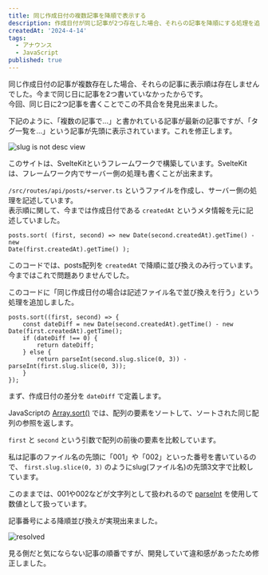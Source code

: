 ```yaml
---
title: 同じ作成日付の複数記事を降順で表示する
description: 作成日付が同じ記事が2つ存在した場合、それらの記事を降順にする処理を追加しました。
createdAt: '2024-4-14'
tags:
  - アナウンス
  - JavaScript
published: true
---
```


<script>
  import Img from '$components/modules/Img.svelte';
  import HL from '$components/modules/HL.svelte';
</script>

<HL el="h2" text="修正前の状態" />

同じ作成日付の記事が複数存在した場合、それらの記事に表示順は存在しませんでした。今まで同じ日に記事を2つ書いていなかったからです。  
今回、同じ日に2つ記事を書くことでこの不具合を発見出来ました。

下記のように、「複数の記事で...」と書かれている記事が最新の記事ですが、「タグ一覧を...」という記事が先頭に表示されています。これを修正します。

<Img src="/images/infomation/004-fixed-slug-desc/01-before.png" alt="slug is not desc view" />

このサイトは、SvelteKitというフレームワークで構築しています。SvelteKitは、フレームワーク内でサーバー側の処理も書くことが出来ます。

`/src/routes/api/posts/+server.ts` というファイルを作成し、サーバー側の処理を記述しています。  
表示順に関して、今までは作成日付である `createdAt` というメタ情報を元に記述していました。

```svelte
posts.sort( (first, second) => new Date(second.createdAt).getTime() - new
Date(first.createdAt).getTime() );
```

このコードでは、posts配列を `createdAt` で降順に並び換えのみ行っています。今まではこれで問題ありませんでした。

このコードに「同じ作成日付の場合は記述ファイル名で並び換えを行う」という処理を追加しました。

```svelte
posts.sort((first, second) => {
	const dateDiff = new Date(second.createdAt).getTime() - new Date(first.createdAt).getTime();
	if (dateDiff !== 0) {
		return dateDiff;
	} else {
		return parseInt(second.slug.slice(0, 3)) - parseInt(first.slug.slice(0, 3));
	}
});
```

<HL el="h2" text="slug名で並び換える" />

まず、作成日付の差分を `dateDiff` で定義します。

JavaScriptの [Array.sort()](https://developer.mozilla.org/ja/docs/Web/JavaScript/Reference/Global_Objects/Array/sort) では、配列の要素をソートして、ソートされた同じ配列の参照を返します。

`first` と `second` という引数で配列の前後の要素を比較しています。

私は記事のファイル名の先頭に「001」や「002」といった番号を書いているので、 `first.slug.slice(0, 3)` のようにslug(ファイル名)の先頭3文字で比較しています。

このままでは、001や002などが文字列として扱われるので [parseInt](https://developer.mozilla.org/ja/docs/Web/JavaScript/Reference/Global_Objects/parseInt) を使用して数値として扱っています。

記事番号による降順並び換えが実現出来ました。

<Img src="/images/infomation/004-fixed-slug-desc/02-after.png" alt="resolved" />

見る側だと気にならない記事の順番ですが、開発していて違和感があったため修正しました。
